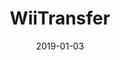 ---
title: 'WiiTransfer'
date: '2019-01-03'
client: 'WeTransfer'
ontwerpvraag: ''
members:
    -   name: Chloé Lima
    -   name: Pim van Hylckama Vlieg
    -   name: Danny Tittel
    -   name: Sera Meijer
    -   name: Laura Kruidhof
miro: 'uXjVOabAwq8=/?invite_link_id=299467788475'
visual: ''
youtube: ''
teams: ''
---